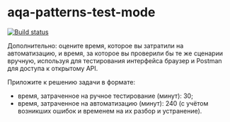 # aqa-patterns-test-mode
[![Build status](https://ci.appveyor.com/api/projects/status/h8x7vnw8933om9m2?svg=true)](https://ci.appveyor.com/project/nvkvirene/aqa-patterns-test-mode)

Дополнительно: оцените время, которое вы затратили на автоматизацию, и время, за которое вы проверили бы те же сценарии вручную, используя для тестирования интерфейса браузер и Postman для доступа к открытому API.

Приложите к решению задачи в формате:

* время, затраченное на ручное тестирование (минут): 30;
* время, затраченное на автоматизацию (минут): 240 (с учётом возникших ошибок и временем на их разбор и устранение).
